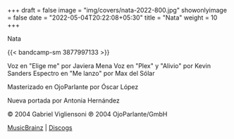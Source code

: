 +++
draft = false
image = "img/covers/nata-2022-800.jpg"
showonlyimage = false
date = "2022-05-04T20:22:08+05:30"
title = "Nata"
weight = 10
+++

Nata
<!--more-->

{{< bandcamp-sm 3877997133 >}}

Voz en "Elige me" por Javiera Mena
Voz en "Plex" y "Alivio" por Kevin Sanders
Espectro en "Me lanzo" por Max del Sólar

Masterizado en OjoParlante por Óscar López

Nueva portada por Antonia Hernández

© 2004 Gabriel Vigliensoni ℗ 2004 OjoParlante/GmbH

[MusicBrainz](https://musicbrainz.org/release-group/9a570fb6-bb83-44fb-a423-9dbd634cada0) | [Discogs](https://www.discogs.com/Gabriel-Vigliensoni-Nata/release/3528903)